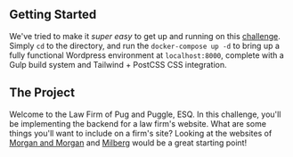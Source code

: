 ## Getting Started
We've tried to make it _super easy_ to get up and running on this [challenge](https://github.com/MeanPug/meanpug-wordpress-developer-challenge). Simply
`cd` to the directory, and run the `docker-compose up -d` to bring up a fully functional Wordpress environment at `localhost:8000`, complete with 
a Gulp build system and Tailwind + PostCSS CSS integration.

## The Project
Welcome to the Law Firm of Pug and Puggle, ESQ. In this challenge, you'll be implementing the backend for a law firm's website.
What are some things you'll want to include on a firm's site? Looking at the websites of [Morgan and Morgan](https://www.forthepeople.com/) and [Milberg](https://www.milberg.com) 
would be a great starting point! 
